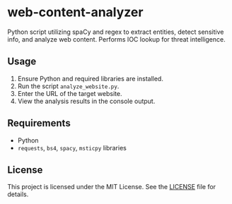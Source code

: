 # web-content-analyzer
Python script utilizing spaCy and regex to extract entities, detect sensitive info, and analyze web content. Performs IOC lookup for threat intelligence.

## Usage

1. Ensure Python and required libraries are installed.
2. Run the script `analyze_website.py`.
3. Enter the URL of the target website.
4. View the analysis results in the console output.

## Requirements

- Python
- `requests`, `bs4`, `spacy`, `msticpy` libraries

## License

This project is licensed under the MIT License. See the [LICENSE](LICENSE) file for details.
